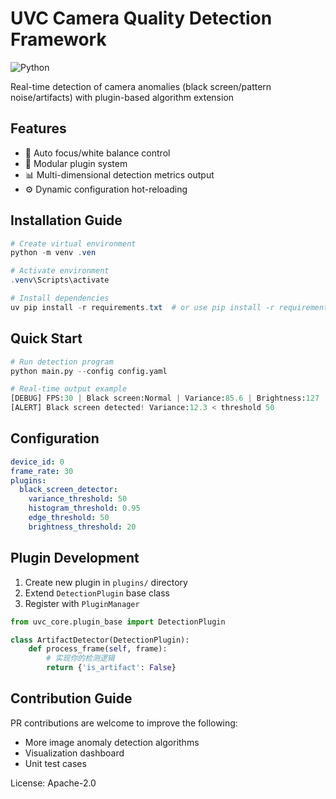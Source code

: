 # UVC Camera Quality Detection Framework

![Python](https://img.shields.io/badge/python-3.10%2B-blue)

Real-time detection of camera anomalies (black screen/pattern noise/artifacts) with plugin-based algorithm extension

## Features
- 🎥 Auto focus/white balance control
- 🔌 Modular plugin system
- 📊 Multi-dimensional detection metrics output
- ⚙️ Dynamic configuration hot-reloading

## Installation Guide
```powershell
# Create virtual environment
python -m venv .ven

# Activate environment
.venv\Scripts\activate

# Install dependencies
uv pip install -r requirements.txt  # or use pip install -r requirements.txt
```

## Quick Start
```python
# Run detection program
python main.py --config config.yaml

# Real-time output example
[DEBUG] FPS:30 | Black screen:Normal | Variance:85.6 | Brightness:127
[ALERT] Black screen detected! Variance:12.3 < threshold 50
```

## Configuration
```yaml:c:\github\uvc_shield\config.yaml
device_id: 0
frame_rate: 30
plugins:
  black_screen_detector:
    variance_threshold: 50
    histogram_threshold: 0.95
    edge_threshold: 50
    brightness_threshold: 20
```

## Plugin Development
1. Create new plugin in `plugins/` directory
2. Extend `DetectionPlugin` base class
3. Register with `PluginManager`
```python
from uvc_core.plugin_base import DetectionPlugin

class ArtifactDetector(DetectionPlugin):
    def process_frame(self, frame):
        # 实现你的检测逻辑
        return {'is_artifact': False}
```

## Contribution Guide
PR contributions are welcome to improve the following:
- More image anomaly detection algorithms
- Visualization dashboard
- Unit test cases

License: Apache-2.0